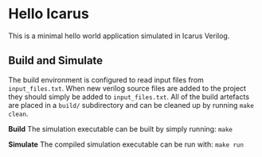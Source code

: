 # Hello Icarus
This is a minimal hello world application simulated in Icarus Verilog.

## Build and Simulate
The build environment is configured to read input files from `input_files.txt`. When new verilog source files are added to the project they should simply be added to `input_files.txt`. All of the build artefacts are placed in a `build/` subdirectory and can be cleaned up by running `make clean`.

**Build**
The simulation executable can be built by simply running: `make`

**Simulate**
The compiled simulation executable can be run with: `make run`
